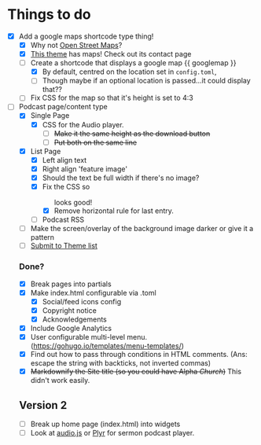# Things to do
- [x] Add a google maps shortcode type thing!
  - [x] Why not [Open Street Maps](https://leafletjs.com/examples/quick-start/)?
  * [x] [This theme](https://github.com/devcows/hugo-universal-theme) has maps! Check out its contact page
  * [ ] Create a shortcode that displays a google map {{ googlemap }}
    * [x] By default, centred on the location set in `config.toml`,
    * [ ] Though maybe if an optional location is passed...it could display that??
  * [ ] Fix CSS for the map so that it's height is set to 4:3
- [ ] Podcast page/content type
  * [x] Single Page
    * [x] CSS for the Audio player.
      * [ ] ~~Make it the same height as the download button~~
      * [ ] ~~Put both on the same line~~
  * [x] List Page
    * [x] Left align text
    * [x] Right align 'feature image'
    * [x] Should the text be full width if there's no image?
    * [x] Fix the CSS so <ul class="pagination"> looks good!
    * [x] Remove horizontal rule for last entry.
  * [ ] Podcast RSS
- [ ] Make the screen/overlay of the background image darker or give it a pattern
- [ ] [Submit to Theme list](https://github.com/gohugoio/hugoThemes/blob/master/README.md)

### Done?
- [x] Break pages into partials
- [x] Make index.html configurable via .toml
  - [x] Social/feed icons config
  - [x] Copyright notice
  - [x] Acknowledgements
- [x] Include Google Analytics
- [x] User configurable multi-level menu. (https://gohugo.io/templates/menu-templates/)
- [x] Find out how to pass through conditions in HTML comments. (Ans: escape the string with backticks, not inverted commas)
- [x] ~~Markdownify the Site title (so you could have Alpha *Church*)~~ This didn't work easily.

## Version 2
* [ ] Break up home page (index.html) into widgets
* [ ] Look at [audio.js](https://kolber.github.io/audiojs/) or [Plyr](https://plyr.io/) for sermon podcast player.
